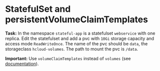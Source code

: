 # StatefulSet and persistentVolumeClaimTemplates

**Task:** In the namespace `stateful-app` is a statefulset `webservice` with one replica. Edit the statefulset and add a pvc with `10Gi` storage capacity and access mode `ReadWriteOnce`. The name of the pvc should be `data`, the storageclass `hcloud-volumes`. The path to mount the pvc is `/data`.

**Important:** Use `volumeClaimTemplates` instead of `volumes` (see [documentation](https://kubernetes.io/docs/concepts/workloads/controllers/statefulset)).